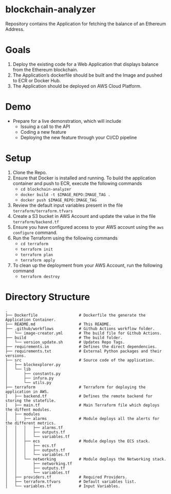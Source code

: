# blockchain-analyzer
Repository contains the Application for fetching the balance of an Ethereum Address.

# Goals
1. Deploy the existing code for a Web Application that displays balance from the Ethereum blockchain.
2. The Application’s dockerfile should be built and the Image and pushed to ECR or Docker Hub.
3. The Application should be deployed on AWS Cloud Platform.

# Demo
- Prepare for a live demonstration, which will include
    - Issuing a call to the API
    - Coding a new feature
    - Deploying the new feature through your CI/CD pipeline

# Setup
1. Clone the Repo.
2. Ensure that Docker is installed and running. To build the application container and push to ECR, execute the following commands
    - ```cd blockchain-analyzer```
    - ```docker build -t $IMAGE_REPO:IMAGE_TAG .```
    - ```docker push $IMAGE_REPO:IMAGE_TAG```
3. Review the default input variables present in the file ```terraform/terraform.tfvars```
4. Create a S3 bucket in AWS Account and update the value in the file ```terraform/backend.tf```
5. Ensure you have configured access to your AWS account using the ```aws configure``` command. 
6. Run the Terraform using the following commands
    - ```cd terraform```
    - ```terraform init```
    - ```terraform plan```
    - ```terraform apply```
7. To clean up the deployment from your AWS Account, run the following command
    - ```terraform destroy```

# Directory Structure
```
.
├── Dockerfile                  # Dockerfile the generate the Application Container.
├── README.md                   # This README.
├── .github/workflows           # Github Actions workflow folder.
│   └── image-creator.yml       # The build file for Github Actions.
├── build                       # The build folder.
│   └── version_update.sh       # Updates Repo Tags.
├── requirements.in             # Defines the direct dependencies. 
├── requirements.txt            # External Python packages and their versions.
├── src                         # Source code of the application. 
│   ├── blockexplorer.py
│   └── lib
│       ├── constants.py
│       ├── infura.py
│       └── utils.py
├── terraform                   # Terraform for deploying the application in AWS.
│   ├── backend.tf              # Defines the remote backend for storing the statefile.
│   ├── main.tf                 # Main Terraform file which deploys the diffent modules. 
│   ├── modules
│   │   ├── alarms              # Module deploys all the alerts for the different metrics. 
│   │   │   ├── alarms.tf
│   │   │   ├── outputs.tf
│   │   │   └── variables.tf
│   │   ├── ecs                 # Module deploys the ECS stack. 
│   │   │   ├── ecs.tf
│   │   │   ├── outputs.tf
│   │   │   └── variables.tf
│   │   └── networking          # Module deploys the Networking stack.
│   │       ├── networking.tf
│   │       ├── outputs.tf
│   │       └── variables.tf
│   ├── providers.tf            # Required Providers.
│   ├── terraform.tfvars        # Default variables list.
│   └── variables.tf            # Input Variables.
```
